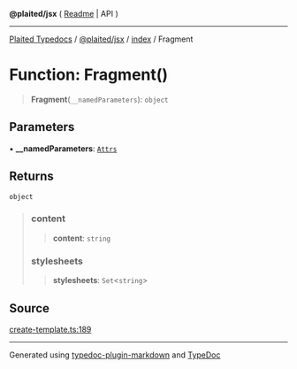 **@plaited/jsx** ( [Readme](../../README.md) \| API )

***

[Plaited Typedocs](../../../../modules.md) / [@plaited/jsx](../../modules.md) / [index](../README.md) / Fragment

# Function: Fragment()

> **Fragment**(`__namedParameters`): `object`

## Parameters

▪ **\_\_namedParameters**: [`Attrs`](../type-aliases/Attrs.md)

## Returns

`object`

> ### content
>
> > **content**: `string`
>
> ### stylesheets
>
> > **stylesheets**: `Set`\<`string`\>
>

## Source

[create-template.ts:189](https://github.com/plaited/plaited/blob/b151218/libs/jsx/src/create-template.ts#L189)

***

Generated using [typedoc-plugin-markdown](https://www.npmjs.com/package/typedoc-plugin-markdown) and [TypeDoc](https://typedoc.org/)
